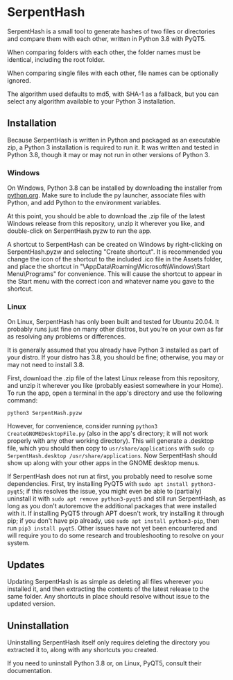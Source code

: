# SerpentHash
SerpentHash is a small tool to generate hashes of two files or directories and compare them with each other, written in Python 3.8 with PyQT5.

When comparing folders with each other, the folder names must be identical, including the root folder.

When comparing single files with each other, file names can be optionally ignored.

The algorithm used defaults to md5, with SHA-1 as a fallback, but you can select any algorithm available to your Python 3 installation.

## Installation
Because SerpentHash is written in Python and packaged as an executable zip, a Python 3 installation is required to run it.  It was written and tested in Python 3.8, though it may or may not run in other versions of Python 3.

### Windows
On Windows, Python 3.8 can be installed by downloading the installer from [python.org](https://www.python.org/).  Make sure to include the py launcher, associate files with Python, and add Python to the environment variables.

At this point, you should be able to download the .zip file of the latest Windows release from this repository, unzip it wherever you like, and double-click on SerpentHash.pyzw to run the app.

A shortcut to SerpentHash can be created on Windows by right-clicking on SerpentHash.pyzw and selecting "Create shortcut". It is recommended you change the icon of the shortcut to the included .ico file in the Assets folder, and place the shortcut in "\AppData\Roaming\Microsoft\Windows\Start Menu\Programs" for convenience.  This will cause the shortcut to appear in the Start menu with the correct icon and whatever name you gave to the shortcut.

### Linux
On Linux, SerpentHash has only been built and tested for Ubuntu 20.04.  It probably runs just fine on many other distros, but you're on your own as far as resolving any problems or differences.

It is generally assumed that you already have Python 3 installed as part of your distro.  If your distro has 3.8, you should be fine; otherwise, you may or may not need to install 3.8.

First, download the .zip file of the latest Linux release from this repository, and unzip it wherever you like (probably easiest somewhere in your Home).  To run the app, open a terminal in the app's directory and use the following command:

```
python3 SerpentHash.pyzw
```

However, for convenience, consider running `python3 CreateGNOMEDesktopFile.py` (also in the app's directory; it will not work properly with any other working directory).  This will generate a .desktop file, which you should then copy to `usr/share/applications`  with `sudo cp SerpentHash.desktop /usr/share/applications`.  Now SerpentHash should show up along with your other apps in the GNOME desktop menus.

If SerpentHash does not run at first, you probably need to resolve some dependencies.  First, try installing PyQT5 with `sudo apt install python3-pyqt5`; if this resolves the issue, you might even be able to (partially) uninstall it with `sudo apt remove python3-pyqt5` and still run SerpentHash, as long as you don't autoremove the additional packages that were installed with it.  If installing PyQT5 through APT doesn't work, try installing it through pip; if you don't have pip already, use `sudo apt install python3-pip`, then run `pip3 install pyqt5`.  Other issues have not yet been encountered and will require you to do some research and troubleshooting to resolve on your system.

## Updates
Updating SerpentHash is as simple as deleting all files wherever you installed it, and then extracting the contents of the latest release to the same folder.  Any shortcuts in place should resolve without issue to the updated version.

## Uninstallation
Uninstalling SerpentHash itself only requires deleting the directory you extracted it to, along with any shortcuts you created.

If you need to uninstall Python 3.8 or, on Linux, PyQT5, consult their documentation.
